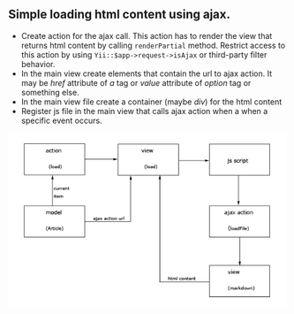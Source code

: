 ## Simple loading html content using ajax.

* Create action for the ajax call. This action has to render the view that returns html content by calling `renderPartial` method. Restrict access to this action by using `Yii::$app->request->isAjax` or third-party filter behavior.
* In the main view create elements that contain the url to ajax action. It may be *href* attribute of *a* tag or *value* attribute of *option* tag or something else.
* In the main view file create a container (maybe *div*) for the html content
* Register js file in the main view that calls ajax action when a when a specific event occurs.

![Schema](../web/img/SchemaLoad.gif)
